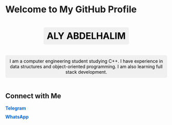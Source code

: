 # Welcome to My GitHub Profile

<div align="center">
  <h1>
    <span id="crazy-name">ALY ABDELHALIM</span>
  </h1>
</div>

<div align="center">
  <p id="description">I am a computer engineering student studying C++. I have experience in data structures and object-oriented programming. I am also learning full stack development.</p>
</div>

## Connect with Me

- [Telegram](https://t.me/alyabdelhalim)
- [WhatsApp](https://wa.me/905527797598?text=Hello,%20I%20need%20your%20help%20in...)

<!-- HTML and CSS for moving name and description with background and color change -->
<style>
  #crazy-name, #description {
    display: inline-block;
    animation: move 5s infinite alternate ease-in-out, colorChange 10s infinite alternate ease-in-out;
    background-color: #f0f0f0;
    padding: 10px;
    border-radius: 5px;
  }

  @keyframes move {
    0% { transform: translateX(0) translateY(0) rotate(0deg); }
    25% { transform: translateX(10px) translateY(-10px) rotate(5deg); }
    50% { transform: translateX(-10px) translateY(10px) rotate(-5deg); }
    75% { transform: translateX(10px) translateY(10px) rotate(0deg); }
    100% { transform: translateX(0) translateY(0) rotate(0deg); }
  }

  @keyframes colorChange {
    0% { color: #000000; background-color: #f0f0f0; }
    25% { color: #ff0000; background-color: #ffe6e6; }
    50% { color: #00ff00; background-color: #e6ffe6; }
    75% { color: #0000ff; background-color: #e6e6ff; }
    100% { color: #000000; background-color: #f0f0f0; }
  }

  ul {
    list-style-type: none;
    padding: 0;
  }

  ul li {
    margin: 10px 0;
  }

  ul li a {
    text-decoration: none;
    color: #0366d6;
    font-weight: bold;
  }

  ul li a:hover {
    text-decoration: underline;
  }
</style>

